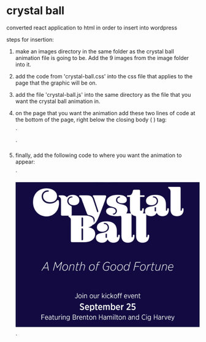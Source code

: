 # crystal ball

converted react application to html in order to insert into wordpress

steps for insertion:

1. make an images directory in the same folder as the crystal ball animation file is going to be.   Add the 9 images from the image folder into it.

1. add the code from 'crystal-ball.css' into the css file that applies to the page that the graphic will be on.

1. add the file 'crystal-ball.js' into the same directory as the file that you want the crystal ball animation in.

1. on the page that you want the animation add these two lines of code at the bottom of the page, right below the closing body ( </body> ) tag:

    `<script src="https://cdnjs.cloudflare.com/ajax/libs/pixi.js/5.3.3/pixi.min.js"></script>
    <script src="crystal-ball.js"></script>`

1. finally, add the following code to where you want the animation to appear:

    `<div id="crystal-ball-unifier">
        <div id="crystal-ball-animated-graphic"></div>
        <img alt="lower-half-of-promo" src='/images/bottom-graphic.png' />
    </div>`